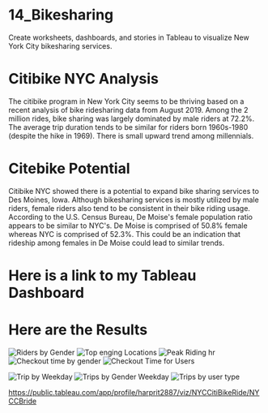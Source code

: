 # 14_Bikesharing
Create worksheets, dashboards, and stories in Tableau to visualize New York City bikesharing services.

# Citibike NYC Analysis
The citibike program in New York City seems to be thriving based on a recent analysis of bike ridesharing data from August 2019. Among the 2 million rides, bike sharing was largely dominated by male riders at 72.2%. The average trip duration tends to be similar for riders born 1960s-1980 (despite the hike in 1969). There is small upward trend among millennials.

# Citebike Potential
Citibike NYC showed there is a potential to expand bike sharing services to Des Moines, Iowa. Although bikesharing services is mostly utilized by male riders, female riders also tend to be consistent in their bike riding usage. According to the U.S. Census Bureau, De Moise's female population ratio appears to be similar to NYC's. De Moise is comprised of 50.8% female whereas NYC is comprised of 52.3%. This could be an indication that rideship among females in De Moise could lead to similar trends.

# Here is a link to my Tableau Dashboard



# Here are the Results
![Riders by Gender](https://user-images.githubusercontent.com/99519095/177032434-39d78528-7a14-4de2-846a-c9ad3fbf189a.png)
![Top enging Locations](https://user-images.githubusercontent.com/99519095/177032436-0f951e4c-7c76-405c-aa7c-f7a290c8bb0a.png)
![Peak Riding hr](https://user-images.githubusercontent.com/99519095/177032433-2094f0d6-c2d9-4779-bccc-7e7bdc05071a.png)
![Checkout time by gender](https://user-images.githubusercontent.com/99519095/177448188-03a24758-9858-4c18-9b99-8d9761d09398.png)
![Checkout Time for Users](https://user-images.githubusercontent.com/99519095/177448190-f5575237-0426-4472-881a-a185cfa2af49.png)

![Trip by Weekday](https://user-images.githubusercontent.com/99519095/177032437-d20e4820-ca4e-4379-aae2-f07439bf07b0.png)
![Trips by Gender Weekday](https://user-images.githubusercontent.com/99519095/177032438-34ab5281-379f-43e1-8172-44cb024fa1bd.png)
![Trips by user type](https://user-images.githubusercontent.com/99519095/177032441-57e12538-39be-46d1-9f68-1fd4a2f2fa37.png)


https://public.tableau.com/app/profile/harprit2887/viz/NYCCitiBikeRide/NYCCBride


